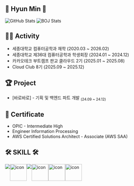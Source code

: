 <div align:"center">

## 👋 Hyun Min 👋

<div>
  <img src="https://github-readme-stats.vercel.app/api?username=moonhyeonmin&show_icons=true&theme=dracula" alt="GitHub Stats" />
  
  <img src="http://mazassumnida.wtf/api/v2/generate_badge?boj=mhm0627" alt="BOJ Stats" />
</div>


<!-- ## 😎 About Me 😎
<a href="https://ansgusals0627.tistory.com"><img src="https://img.shields.io/badge/Blog-E5511E?style=badge&logo=Tistory&logoColor=white"/><a href="https://www.notion.so/Mun-s-ee4c90ed78374f268d25a37a1f538c93?pvs=4"><img src="https://img.shields.io/badge/Profile-000000?style=badge&logo=notion&logoColor=white"/></a></a>
-->

## 🏄‍♂️ Activity

- 세종대학교 컴퓨터공학과 재학 (2020.03 ~ 2026.02)
- 세종대학교 제36대 컴퓨터공학과 학생회장 (2024.01 ~ 2024.12)
- 카카오테크 부트캠프 판교 클라우드 2기 (2025.01 ~ 2025.08)
- Cloud Club 8기 (2025.09 ~ 2025.12)


 ## 🏆 Project

- [바로바로] - 기획 및 백엔드 파트 개발 <sub>(24.09 ~ 24.12)</sub>


 ## 🪪 Certificate

 - OPIC - Intermediate High
 - Engineer Information Processing
 - AWS Certified Solutions Architect - Associate (AWS SAA)


## 🛠 SKILL 🛠
  <div style="display: flex; align-items: flex-start;">
    <img src="https://skillicons.dev/icons?i=spring,linux&theme=dark" />
    <img src="https://techstack-generator.vercel.app/mysql-icon.svg" alt="icon" width="55" height="55" />
    <img src="https://skillicons.dev/icons?i=gcp,terraform&theme=dark" />
    <img src="https://techstack-generator.vercel.app/aws-icon.svg" alt="icon" width="55" height="55" />
    <img src="https://techstack-generator.vercel.app/docker-icon.svg" alt="icon" width="55" height="55" />
    <img src="https://techstack-generator.vercel.app/kubernetes-icon.svg" alt="icon" width="55" height="55" />
    
    
  </div>
<br/>
<br/>
</div>
